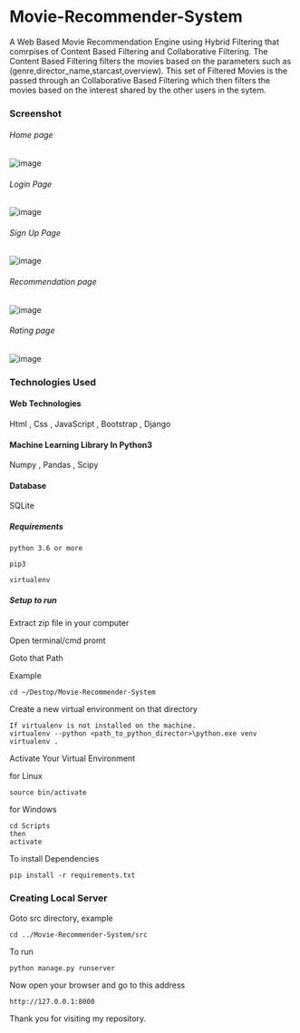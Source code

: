 # Movie-Recommender-System

A Web Based Movie Recommendation Engine using Hybrid Filtering that comrpises of Content Based Filtering and Collaborative Filtering.
The Content Based Filtering filters the movies based on the parameters such as (genre,director_name,starcast,overview).
This set of Filtered Movies is the passed through an Collaborative Based Filtering which then filters the movies based on the interest shared by the other users in the sytem.

### Screenshot

###### Home page
![image](https://user-images.githubusercontent.com/49514423/208250592-9f4b07ab-ca39-441c-bb9a-f86ce38a811b.png)


###### Login Page
![image](https://user-images.githubusercontent.com/49514423/208250637-0503862f-1cf9-4569-a38f-4c6ca3709ec4.png)

###### Sign Up Page
![image](https://user-images.githubusercontent.com/49514423/208250675-4dcb66f6-55f7-4cb4-ab55-ffdcb7ab12c4.png)


###### Recommendation page
![image](https://user-images.githubusercontent.com/49514423/208250785-f45add15-00d8-421a-b46d-0bc0a46c5768.png)


###### Rating page
![image](https://user-images.githubusercontent.com/49514423/208250726-6f201c6f-06e5-42ba-8d86-5364674642d8.png)


### Technologies Used

#### Web Technologies
Html , Css , JavaScript , Bootstrap , Django

#### Machine Learning Library In Python3
Numpy , Pandas , Scipy

#### Database
SQLite

##### Requirements
```
python 3.6 or more

pip3

virtualenv
```
##### Setup to run

Extract zip file in your computer

Open terminal/cmd promt

Goto that Path

Example

```
cd ~/Destop/Movie-Recommender-System
```
Create a new virtual environment on that directory

```
If virtualenv is not installed on the machine.
virtualenv --python <path_to_python_director>\python.exe venv
virtualenv .
```

Activate Your Virtual Environment

for Linux
```
source bin/activate
```
for Windows
```
cd Scripts
then
activate
```
To install Dependencies

```
pip install -r requirements.txt
```

### Creating Local Server

Goto src directory, example

```
cd ../Movie-Recommender-System/src
```
To run
```
python manage.py runserver
```
Now open your browser and go to this address
```
http://127.0.0.1:8000
```
Thank you for visiting my repository.
